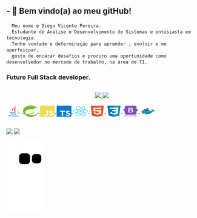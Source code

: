 ## -  👋 Bem vindo(a) ao meu gitHub!
      Meu nome é Diego Vicente Pereira.
      Estudante de Análise e Desenvolvimento de Sistemas e entusiasta em tecnologia.
      Tenho vontade e determinação para aprender , evoluir e me aperfeiçoar, 
      gosto de encarar desafios e procuro uma oportunidade como desenvolvedor no mercado de trabalho, na área de TI.
   
   <h3>Futuro Full Stack developer.</h3>
    


##
<div align="center">
  <a href="https://github.com/DiegoVP66">
  <img height="180em" src="https://github-readme-stats.vercel.app/api?username=diegovp66&show_icons=true&theme=dark&include_all_commits=true&count_private=true"/>
  <img height="180em" src="https://github-readme-stats.vercel.app/api/top-langs/?username=diegovp66&layout=compact&langs_count=7&theme=dark"/>
</div>
<div style="display: inline_block"><br>
  <img align="center" alt="Diego-HTML" height="30" width="40" src="https://raw.githubusercontent.com/devicons/devicon/master/icons/java/java-original.svg">
  <img align="center" alt="Diego-HTML" height="30" width="40" src="https://raw.githubusercontent.com/devicons/devicon/master/icons/spring/spring-original.svg">
  <img align="center" alt="Diego-Js" height="30" width="40" src="https://raw.githubusercontent.com/devicons/devicon/master/icons/javascript/javascript-plain.svg">
  <img align="center" alt="Diego-Ts" height="30" width="40" src="https://raw.githubusercontent.com/devicons/devicon/master/icons/typescript/typescript-plain.svg">
  <img align="center" alt="Diego-React" height="30" width="40" src="https://raw.githubusercontent.com/devicons/devicon/master/icons/react/react-original.svg">
  <img align="center" alt="Diego-HTML" height="30" width="40" src="https://raw.githubusercontent.com/devicons/devicon/master/icons/html5/html5-original.svg">
  <img align="center" alt="Diego-HTML" height="30" width="40" src="https://raw.githubusercontent.com/devicons/devicon/master/icons/css3/css3-original.svg">
  <img align="center" alt="Diego-HTML" height="30" width="40" src="https://raw.githubusercontent.com/devicons/devicon/master/icons/bootstrap/bootstrap-plain-wordmark.svg">
  <img align="center" alt="Diego-HTML" height="30" width="40" src="https://raw.githubusercontent.com/devicons/devicon/master/icons/docker/docker-original.svg">
 </div>
  
  ##
 <div>
  <a href="https://www.linkedin.com/in/diego-vicente-pereira-212647212/" target="_blank"><img src="https://img.shields.io/badge/-LinkedIn-%230077B5?style=for-the-badge&logo=linkedin&logoColor=white" target="_blank"></a> 
   <a href = "mailto:vp.diego28@gmail.com"><img src="https://img.shields.io/badge/-Gmail-%23333?style=for-the-badge&logo=gmail&logoColor=white" target="_blank"></a>
   
   ![Snake animation](https://github.com/diegovp66/diegovp66/blob/output/github-contribution-grid-snake.svg)
 </div>
  
  
  
  
